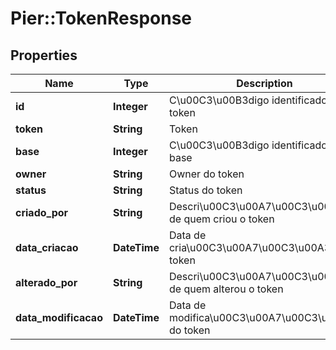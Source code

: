 # Pier::TokenResponse

## Properties
Name | Type | Description | Notes
------------ | ------------- | ------------- | -------------
**id** | **Integer** | C\u00C3\u00B3digo identificador do token | [optional] 
**token** | **String** | Token | [optional] 
**base** | **Integer** | C\u00C3\u00B3digo identificador da base | [optional] 
**owner** | **String** | Owner do token | [optional] 
**status** | **String** | Status do token | [optional] 
**criado_por** | **String** | Descri\u00C3\u00A7\u00C3\u00A3o de quem criou o token | [optional] 
**data_criacao** | **DateTime** | Data de cria\u00C3\u00A7\u00C3\u00A3o do token | [optional] 
**alterado_por** | **String** | Descri\u00C3\u00A7\u00C3\u00A3o de quem alterou o token | [optional] 
**data_modificacao** | **DateTime** | Data de modifica\u00C3\u00A7\u00C3\u00A3o do token | [optional] 


